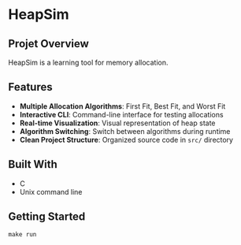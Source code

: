 # HeapSim

## Projet Overview

HeapSim is a learning tool for memory allocation.

## Features

- **Multiple Allocation Algorithms**: First Fit, Best Fit, and Worst Fit
- **Interactive CLI**: Command-line interface for testing allocations
- **Real-time Visualization**: Visual representation of heap state
- **Algorithm Switching**: Switch between algorithms during runtime
- **Clean Project Structure**: Organized source code in `src/` directory

## Built With

- C
- Unix command line

## Getting Started

```
make run
```